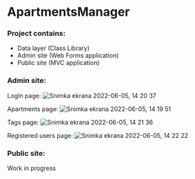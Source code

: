 # ApartmentsManager

<h3>Project contains:</h3>
<ul>
  <li>Data layer (Class Library)</li>
  <li>Admin site (Web Forms application)</li>
  <li>Public site (MVC application)</li>
</ul>
<h3>Admin site:</h3>

LogIn page:
![Snimka ekrana 2022-06-05, 14 20 37](https://user-images.githubusercontent.com/79853787/172050102-f23eb682-b18d-4eed-8989-a4c0bc593b31.png)

Apartments page:
![Snimka ekrana 2022-06-05, 14 19 51](https://user-images.githubusercontent.com/79853787/172050083-777afd77-2849-4ac5-b30f-2b504327e414.png)

Tags page:
![Snimka ekrana 2022-06-05, 14 21 36](https://user-images.githubusercontent.com/79853787/172050147-fce3900f-3949-4a85-bf3b-772b9d96b0c0.png)

Registered users page:
![Snimka ekrana 2022-06-05, 14 22 22](https://user-images.githubusercontent.com/79853787/172050181-28c16c53-d465-46df-8f9b-38b382170b26.png)

<h3>Public site:</h3>
<p>Work in progress</p>
